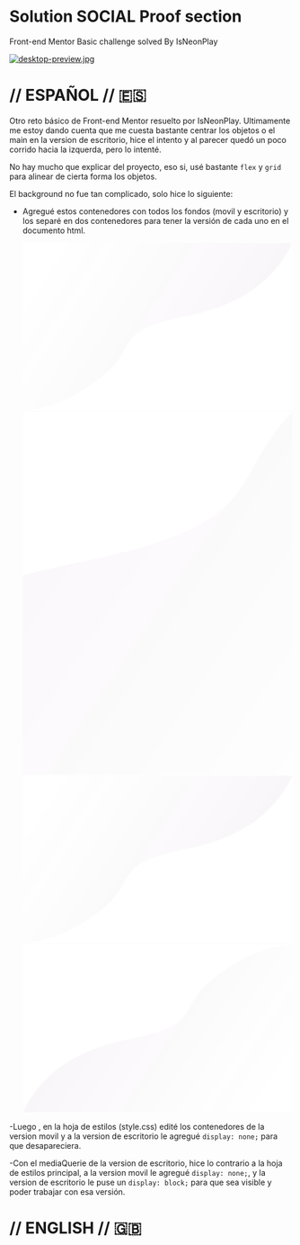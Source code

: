 # Solution SOCIAL Proof section
Front-end Mentor Basic challenge solved By IsNeonPlay

[![desktop-preview.jpg](https://i.postimg.cc/L4tp8qL9/desktop-preview.jpg)](https://postimg.cc/Sjx5Zxg3)

# // ESPAÑOL // 🇪🇸 

Otro reto básico de Front-end Mentor resuelto por IsNeonPlay. 
Ultimamente me estoy dando cuenta que me cuesta bastante centrar los objetos o el main en la version de escritorio, hice el intento y al parecer quedó un poco corrido hacia la izquerda, pero lo intenté. 

No hay mucho que explicar del proyecto, eso si, usé bastante `flex` y `grid` para alinear de cierta forma los objetos.

El background no fue tan complicado, solo hice lo siguiente: 

- Agregué estos contenedores con todos los fondos (movil y escritorio) y los separé en dos contenedores para tener la versión de cada uno en el documento html.

   <div class="bg-mobile">
      <div class="bg-mobile__top">
        <img src="images/bg-pattern-top-mobile.svg" alt="bg mobile">
      </div>
      <div class="bg-mobile__bottom">
        <img src="images/bg-pattern-bottom-mobile.svg" alt="bg mobile">
      </div>
    </div>

    <div class="bg-desktop">
      <div class="bg-desktop__top">
        <img src="images/bg-pattern-top-desktop.svg" alt="bg desktop">
      </div>
      <div class="bg-desktop__bottom">
        <img src="images/bg-pattern-bottom-desktop.svg" alt="bg desktop">
      </div>
    </div>


-Luego , en la hoja de estilos (style.css) edité los contenedores de la version movil y a la version de escritorio le agregué `display: none;` para que desapareciera.

-Con el mediaQuerie de la version de escritorio, hice lo contrario a la hoja de estilos principal, a la version movil le agregué `display: none;`, y la version de escritorio le puse un `display: block;` para que sea visible y poder trabajar con esa versión.


# // ENGLISH // 🇬🇧 

